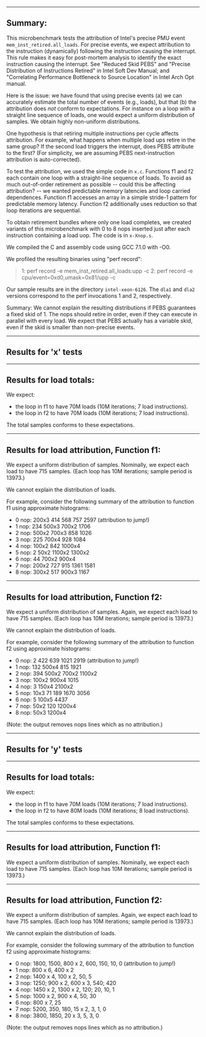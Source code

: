 -----------------------------------------------------------------------------
Summary:
-----------------------------------------------------------------------------

This microbenchmark tests the attribution of Intel's precise PMU event
`mem_inst_retired.all_loads`. For precise events, we expect
attribution to the instruction (dynamically) following the instruction
causing the interrupt. This rule makes it easy for post-mortem
analysis to identify the exact instruction causing the interrupt. See
"Reduced Skid PEBS" and "Precise Distribution of Instructions Retired"
in Intel Soft Dev Manual; and "Correlating Performance Bottleneck to
Source Location" in Intel Arch Opt manual.

Here is the issue: we have found that using precise events (a) we can
accurately estimate the total number of events (e.g., loads), but that
(b) the attribution does _not_ conform to expectations. For instance
on a loop with a straight line sequence of loads, one would expect a
uniform distribution of samples. We obtain highly non-uniform
distributions.

One hypothesis is that retiring multiple instructions per cycle
affects attribution. For example, what happens when multiple load ups
retire in the same group? If the second load triggers the interrupt,
does PEBS attribute to the first? (For simplicity, we are assuming
PEBS next-instruction attribution is auto-corrected).

To test the attribution, we used the simple code in `x.c`. Functions
f1 and f2 each contain one loop with a straight-line sequence of
loads. To avoid as much out-of-order retirement as possible -- could
this be affecting attribution? -- we wanted predictable memory
latencies and loop carried dependences. Function f1 accesses an array
in a simple stride-1 pattern for predictable memory latency. Function
f2 additionally uses reduction so that loop iterations are sequential.

To obtain retirement bundles where only one load completes, we created
variants of this microbenchmark with 0 to 8 nops inserted just after
each instruction containing a load uop. The code is in `x-Xnop.s`.

We compiled the C and assembly code using GCC 7.1.0 with -O0.

We profiled the resulting binaries using "perf record":
  > 1: perf record -e mem_inst_retired.all_loads:upp -c <period>
  > 2: perf record -e cpu/event=0xd0,umask=0x81/upp -c <period>

Our sample results are in the directory `intel-xeon-6126`. The `dla1`
and `dla2` versions correspond to the perf invocations 1 and 2,
respectively.

Summary: We cannot explain the resulting distributions if PEBS
guarantees a fixed skid of 1. The nops should retire in order, even if
they can execute in parallel with every load. We expect that PEBS
actually has a variable skid, even if the skid is smaller than
non-precise events.


-----------------------------------------------------------------------------
Results for 'x' tests
-----------------------------------------------------------------------------

------------------------------------------------------------
Results for load totals:
------------------------------------------------------------

We expect:
- the loop in f1 to have 70M loads (10M iterations; 7 load instructions).
- the loop in f2 to have 70M loads (10M iterations; 7 load instructions).

The total samples conforms to these expectations.


------------------------------------------------------------
Results for load attribution, Function f1:
------------------------------------------------------------

We expect a uniform distribution of samples. Nominally, we expect each
load to have 715 samples. (Each loop has 10M iterations; sample period
is 13973.)

We cannot explain the distribution of loads.

For example, consider the following summary of the attribution to
function f1 using approximate histograms:

- 0 nop: 200x3 414   568    757   2597 (attribution to jump!)
- 1 nop: 234   500x3 700x2  1706
- 2 nop: 500x2 700x3 858    1026
- 3 nop: 225   700x4 928    1084
- 4 nop: 100x2 842   1000x4
- 5 nop: 2     50x2  1100x2 1300x2
- 6 nop: 44    700x2 900x4
- 7 nop: 200x2 727   915    1361  1581
- 8 nop: 300x2 517   900x3  1167


------------------------------------------------------------
Results for load attribution, Function f2:
------------------------------------------------------------

We expect a uniform distribution of samples. Again, we expect each
load to have 715 samples. (Each loop has 10M iterations; sample period
is 13973.)

We cannot explain the distribution of loads.

For example, consider the following summary of the attribution to
function f2 using approximate histograms:

- 0 nop: 2     422   639   1021  2919 (attribution to jump!)
- 1 nop: 132   500x4 815   1921
- 2 nop: 394   500x2 700x2 1100x2
- 3 nop: 100x2 900x4 1015
- 4 nop: 3     150x4 2100x2
- 5 nop: 10x3  71    189   1670  3056
- 6 nop: 5     100x5 4437
- 7 nop: 50x2  120   1200x4
- 8 nop: 50x3  1200x4

(Note: the output removes nops lines which as no attribution.)


-----------------------------------------------------------------------------
Results for 'y' tests
-----------------------------------------------------------------------------

------------------------------------------------------------
Results for load totals:
------------------------------------------------------------

We expect:
- the loop in f1 to have 70M loads (10M iterations; 7 load instructions).
- the loop in f2 to have 80M loads (10M iterations; 8 load instructions).

The total samples conforms to these expectations.


------------------------------------------------------------
Results for load attribution, Function f1:
------------------------------------------------------------

We expect a uniform distribution of samples. Nominally, we expect each
load to have 715 samples. (Each loop has 10M iterations; sample period
is 13973.)


------------------------------------------------------------
Results for load attribution, Function f2:
------------------------------------------------------------

We expect a uniform distribution of samples. Again, we expect each
load to have 715 samples. (Each loop has 10M iterations; sample period
is 13973.)

We cannot explain the distribution of loads.

For example, consider the following summary of the attribution to
function f2 using approximate histograms:

- 0 nop: 1800, 1500, 800 x 2, 600, 150, 10, 0 (attribution to jump!)
- 1 nop: 800 x 6, 400 x 2
- 2 nop: 1400 x 4, 100 x 2, 50, 5
- 3 nop: 1250; 900 x 2, 600 x 3, 540; 420
- 4 nop: 1450 x 2, 1300 x 2, 120; 20, 10, 1
- 5 nop: 1000 x 2, 900 x 4, 50, 30
- 6 nop: 800 x 7, 25
- 7 nop: 5200, 350, 180, 15 x 2, 3, 1, 0
- 8 nop: 3800, 1850, 20 x 3, 5, 3, 0

(Note: the output removes nops lines which as no attribution.)

